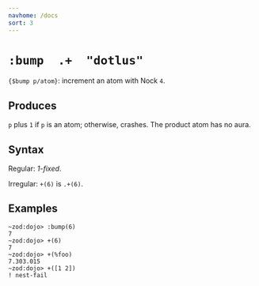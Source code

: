 ```yaml
---
navhome: /docs
sort: 3
---
```


# `:bump  .+  "dotlus"`

`{$bump p/atom}`: increment an atom with Nock `4`.

## Produces

`p` plus `1` if `p` is an atom; otherwise, crashes.  The product
atom has no aura.

## Syntax

Regular: *1-fixed*.

Irregular: `+(6)` is `.+(6)`.

## Examples

```
~zod:dojo> :bump(6)
7
~zod:dojo> +(6)
7
~zod:dojo> +(%foo)
7.303.015
~zod:dojo> +([1 2])
! nest-fail
```
